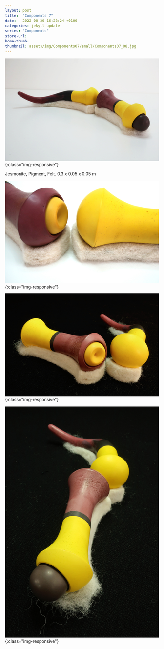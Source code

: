 ```yaml
---
layout: post
title:  "Components 7"
date:   2022-08-30 16:28:24 +0100
categories: jekyll update
series: "Components"
store-url: 
home-thumb:
thumbnail: assets/img/Components07/small/Components07_08.jpg
---
```

![Components 6 Sculpture](/assets/img/Components07/Components07_08.jpg){:class="img-responsive"}

Jesmonite, Pigment, Felt. 0.3 x 0.05 x 0.05 m

<!--
![Components 7a Sculpture](/assets/img/Components07/Components07a_02.jpg){:class="img-responsive"}

![Components 7a Sculpture](/assets/img/Components07/Components07a_01.jpg){:class="img-responsive"}

![Components 7b Sculpture](/assets/img/Components07/Components07b_02.jpg){:class="img-responsive"}

![Components 7b Sculpture](/assets/img/Components07/Components07b_01.jpg){:class="img-responsive"}
-->

![Components 6 Sculpture](/assets/img/Components07/Components07_06.jpg){:class="img-responsive"}


![Components 6 Sculpture](/assets/img/Components07/Components07_11.jpg){:class="img-responsive"}



![Components 6 Sculpture](/assets/img/Components07/Components07_10.jpg){:class="img-responsive"}

<!--

![Components 6 Sculpture](/assets/img/Components07/Components07_09.jpg){:class="img-responsive"}


![Components 7 Sculpture](/assets/img/Components07/Components07_04.jpg){:class="img-responsive"}


-->



